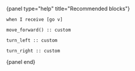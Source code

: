 {panel type="help" title="Recommended blocks"}

<pre><code class="scratch:split:random">when I receive [go v]

move_forward() :: custom

turn_left :: custom

turn_right :: custom
</code></pre>

{panel end}